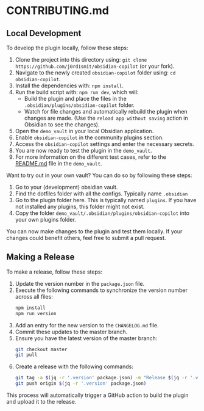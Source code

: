 # CONTRIBUTING.md

## Local Development
To develop the plugin locally, follow these steps:

1. Clone the project into this directory using: `git clone https://github.com/j0rd1smit/obsidian-copilot` (or your fork).
2. Navigate to the newly created `obsidian-copilot` folder using: `cd obsidian-copilot`.
3. Install the dependencies with: `npm install`.
4. Run the build script with: `npm run dev`, which will:
    - Build the plugin and place the files in the `.obsidian/plugins/obsidian-copilot` folder.
    - Watch for file changes and automatically rebuild the plugin when changes are made. (Use the `reload app without saving` action in Obsidian to see the changes).
5. Open the `demo_vault` in your local Obsidian application.
6. Enable `obsidian-copilot` in the community plugins section.
7. Access the `obsidian-copilot` settings and enter the necessary secrets.
8. You are now ready to test the plugin in the `demo_vault`.
9. For more information on the different test cases, refer to the [README.md](demo_vault/README.md) file in the `demo_vault`.

Want to try out in your own vault? You can do so by following these steps:
1. Go to your (development) obsidian vault.
2. Find the dotfiles folder with all the configs. Typically name `.obsidian`
3. Go to the plugin folder here. This is typically named `plugins`. If you have not installed any plugins, this folder might not exist.
4. Copy the folder `demo_vault/.obsidian/plugins/obsidian-copilot` into your own plugins folder.

You can now make changes to the plugin and test them locally.
If your changes could benefit others, feel free to submit a pull request.

## Making a Release
To make a release, follow these steps:
1. Update the version number in the `package.json` file.
2. Execute the following commands to synchronize the version number across all files:
    ```bash
    npm install
    npm run version
    ```
3. Add an entry for the new version to the `CHANGELOG.md` file.
4. Commit these updates to the master branch.
5. Ensure you have the latest version of the master branch:
    ```bash
    git checkout master
    git pull
    ```
6. Create a release with the following commands:
    ```bash
    git tag -a $(jq -r '.version' package.json) -m "Release $(jq -r '.version' package.json)"
    git push origin $(jq -r '.version' package.json)
    ```

This process will automatically trigger a GitHub action to build the plugin and upload it to the release.
